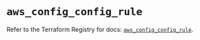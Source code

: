 # `aws_config_config_rule`

Refer to the Terraform Registry for docs: [`aws_config_config_rule`](https://registry.terraform.io/providers/hashicorp/aws/5.86.1/docs/resources/config_config_rule).
